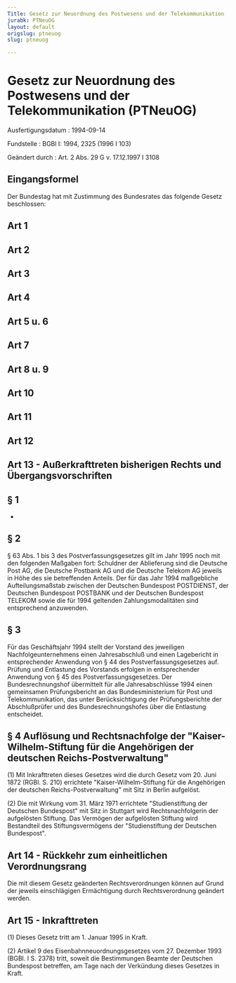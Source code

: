 ```yaml
---
Title: Gesetz zur Neuordnung des Postwesens und der Telekommunikation
jurabk: PTNeuOG
layout: default
origslug: ptneuog
slug: ptneuog

---
```


# Gesetz zur Neuordnung des Postwesens und der Telekommunikation (PTNeuOG)

Ausfertigungsdatum
:   1994-09-14

Fundstelle
:   BGBl I: 1994, 2325 (1996 I 103)

Geändert durch
:   Art. 2 Abs. 29 G v. 17.12.1997 I 3108


## Eingangsformel

Der Bundestag hat mit Zustimmung des Bundesrates das folgende Gesetz
beschlossen:


## Art 1



## Art 2



## Art 3



## Art 4



## Art 5 u. 6



## Art 7



## Art 8 u. 9



## Art 10



## Art 11



## Art 12



## Art 13 - Außerkrafttreten bisherigen Rechts und Übergangsvorschriften



## § 1

-


## § 2

§ 63 Abs. 1 bis 3 des Postverfassungsgesetzes gilt im Jahr 1995 noch
mit den folgenden Maßgaben fort:
Schuldner der Ablieferung sind die Deutsche Post AG, die Deutsche
Postbank AG und die Deutsche Telekom AG jeweils in Höhe des sie
betreffenden Anteils. Der für das Jahr 1994 maßgebliche
Aufteilungsmaßstab zwischen der Deutschen Bundespost POSTDIENST, der
Deutschen Bundespost POSTBANK und der Deutschen Bundespost TELEKOM
sowie die für 1994 geltenden Zahlungsmodalitäten sind entsprechend
anzuwenden.


## § 3

Für das Geschäftsjahr 1994 stellt der Vorstand des jeweiligen
Nachfolgeunternehmens einen Jahresabschluß und einen Lagebericht in
entsprechender Anwendung von § 44 des Postverfassungsgesetzes auf.
Prüfung und Entlastung des Vorstands erfolgen in entsprechender
Anwendung von § 45 des Postverfassungsgesetzes. Der Bundesrechnungshof
übermittelt für alle Jahresabschlüsse 1994 einen gemeinsamen
Prüfungsbericht an das Bundesministerium für Post und
Telekommunikation, das unter Berücksichtigung der Prüfungsberichte der
Abschlußprüfer und des Bundesrechnungshofes über die Entlastung
entscheidet.


## § 4 Auflösung und Rechtsnachfolge der "Kaiser-Wilhelm-Stiftung für die Angehörigen der deutschen Reichs-Postverwaltung"

(1) Mit Inkrafttreten dieses Gesetzes wird die durch Gesetz vom 20.
Juni 1872 (RGBl. S. 210) errichtete "Kaiser-Wilhelm-Stiftung für die
Angehörigen der deutschen Reichs-Postverwaltung" mit Sitz in Berlin
aufgelöst.

(2) Die mit Wirkung vom 31. März 1971 errichtete "Studienstiftung der
Deutschen Bundespost" mit Sitz in Stuttgart wird Rechtsnachfolgerin
der aufgelösten Stiftung. Das Vermögen der aufgelösten Stiftung wird
Bestandteil des Stiftungsvermögens der "Studienstiftung der Deutschen
Bundespost".


## Art 14 - Rückkehr zum einheitlichen Verordnungsrang

Die mit diesem Gesetz geänderten Rechtsverordnungen können auf Grund
der jeweils einschlägigen Ermächtigung durch Rechtsverordnung geändert
werden.


## Art 15 - Inkrafttreten

(1) Dieses Gesetz tritt am 1. Januar 1995 in Kraft.

(2) Artikel 9 des Eisenbahnneuordnungsgesetzes vom 27. Dezember 1993
(BGBl. I S. 2378) tritt, soweit die Bestimmungen Beamte der Deutschen
Bundespost betreffen, am Tage nach der Verkündung dieses Gesetzes in
Kraft.

